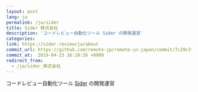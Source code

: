 ```yaml
---
layout: post
lang: ja
permalink: /ja/sider
title: Sider 株式会社
description: 'コードレビュー自動化ツール Sider の開発運営'
categories: 
link: https://sider.review/ja/about
commit_url: https://github.com/remote-jp/remote-in-japan/commit/7c29c3f7a93d539934b0bf4416452a65868cfd6c
commit_at:  2019-04-23 16:18:26 +0900
redirect_from:
  - /ja/sider_株式会社
---
```


<p>コードレビュー自動化ツール <a href="https://sider.review/ja">Sider</a> の開発運営</p>
